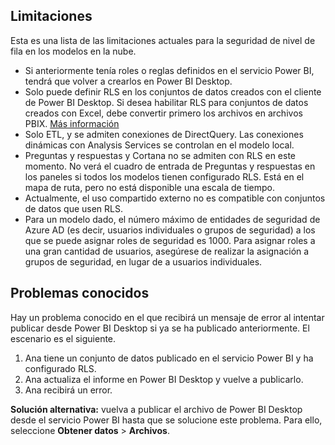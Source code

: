 ## <a name="limitations"></a>Limitaciones
Esta es una lista de las limitaciones actuales para la seguridad de nivel de fila en los modelos en la nube.

* Si anteriormente tenía roles o reglas definidos en el servicio Power BI, tendrá que volver a crearlos en Power BI Desktop.
* Solo puede definir RLS en los conjuntos de datos creados con el cliente de Power BI Desktop. Si desea habilitar RLS para conjuntos de datos creados con Excel, debe convertir primero los archivos en archivos PBIX. [Más información](../desktop-import-excel-workbooks.md)
* Solo ETL, y se admiten conexiones de DirectQuery. Las conexiones dinámicas con Analysis Services se controlan en el modelo local.
* Preguntas y respuestas y Cortana no se admiten con RLS en este momento. No verá el cuadro de entrada de Preguntas y respuestas en los paneles si todos los modelos tienen configurado RLS. Está en el mapa de ruta, pero no está disponible una escala de tiempo.
* Actualmente, el uso compartido externo no es compatible con conjuntos de datos que usen RLS.
* Para un modelo dado, el número máximo de entidades de seguridad de Azure AD (es decir, usuarios individuales o grupos de seguridad) a los que se puede asignar roles de seguridad es 1000. Para asignar roles a una gran cantidad de usuarios, asegúrese de realizar la asignación a grupos de seguridad, en lugar de a usuarios individuales.

## <a name="known-issues"></a>Problemas conocidos
Hay un problema conocido en el que recibirá un mensaje de error al intentar publicar desde Power BI Desktop si ya se ha publicado anteriormente. El escenario es el siguiente.

1. Ana tiene un conjunto de datos publicado en el servicio Power BI y ha configurado RLS.
2. Ana actualiza el informe en Power BI Desktop y vuelve a publicarlo.
3. Ana recibirá un error.

**Solución alternativa:** vuelva a publicar el archivo de Power BI Desktop desde el servicio Power BI hasta que se solucione este problema. Para ello, seleccione **Obtener datos** > **Archivos**. 

